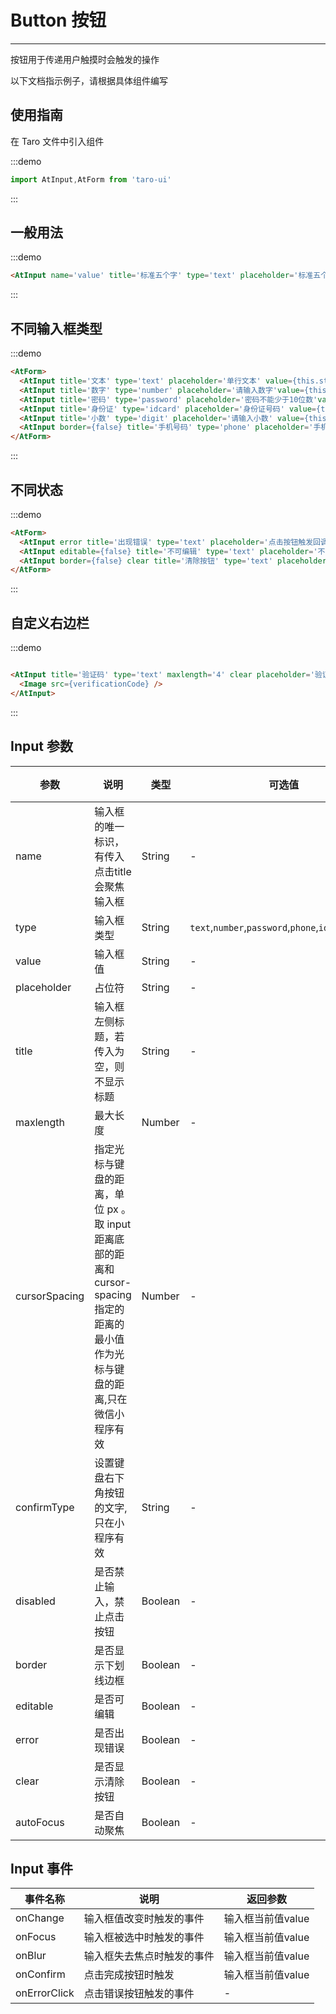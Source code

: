 # Button 按钮

---

按钮用于传递用户触摸时会触发的操作

以下文档指示例子，请根据具体组件编写

## 使用指南

在 Taro 文件中引入组件

:::demo

```js
import AtInput,AtForm from 'taro-ui'
```

:::

## 一般用法

:::demo

```html
<AtInput name='value' title='标准五个字' type='text' placeholder='标准五个字' value={this.state.value} onChange={val => this.setState({'value':val})} />

```

:::

## 不同输入框类型

:::demo

```html
<AtForm>
  <AtInput title='文本' type='text' placeholder='单行文本' value={this.state.value} onChange={val => this.setState({'value':val})} />
  <AtInput title='数字' type='number' placeholder='请输入数字'value={this.state.value} onChange={val => this.setState({'value':val})} />
  <AtInput title='密码' type='password' placeholder='密码不能少于10位数'value={this.state.value} onChange={val => this.setState({'value':val})} />
  <AtInput title='身份证' type='idcard' placeholder='身份证号码' value={this.state.value} onChange={val => this.setState({'value':val})} />
  <AtInput title='小数' type='digit' placeholder='请输入小数' value={this.state.value} onChange={val => this.setState({'value':val})} />
  <AtInput border={false} title='手机号码' type='phone' placeholder='手机号码' value={this.state.value} onChange={val => this.setState({'value':val})} />
</AtForm>
```

:::

## 不同状态

:::demo

```html
<AtForm>
  <AtInput error title='出现错误' type='text' placeholder='点击按钮触发回调' onErrorClick={() => {console.log('error')}} />
  <AtInput editable={false} title='不可编辑' type='text' placeholder='不可编辑'/>
  <AtInput border={false} clear title='清除按钮' type='text' placeholder='点击清除按钮清空内容' />
</AtForm>
```

:::

## 自定义右边栏

:::demo

```html

<AtInput title='验证码' type='text' maxlength='4' clear placeholder='验证码' >
  <Image src={verificationCode} />
</AtInput>
```

:::

## Input 参数

| 参数       | 说明                                   | 类型    | 可选值                                                              | 默认值   |
| ---------- | -------------------------------------- | ------- | ------------------------------------------------------------------- | -------- |
| name       | 输入框的唯一标识，有传入点击title会聚焦输入框 | String  | - | - |
| type     | 输入框类型 | String | `text`,`number`,`password`,`phone`,`idcard`,`digit` | `text` |
| value | 输入框值 | String  | - | - |
| placeholder       | 占位符  | String  | - | - |
| title     | 输入框左侧标题，若传入为空，则不显示标题  | String | - | -  |
| maxlength       | 最大长度 | Number  | -  | 140      |
| cursorSpacing       | 指定光标与键盘的距离，单位 px 。取 input 距离底部的距离和 cursor-spacing 指定的距离的最小值作为光标与键盘的距离,只在微信小程序有效 | Number  | -  | 50      |
| confirmType | 设置键盘右下角按钮的文字,只在小程序有效| String | - | '完成' |
| disabled    | 是否禁止输入，禁止点击按钮  | Boolean | - | false    |
| border    | 是否显示下划线边框  | Boolean | - | true    |
| editable     | 是否可编辑 | Boolean | - | True |
| error     | 是否出现错误 | Boolean | - | false |
| clear     | 是否显示清除按钮 | Boolean | - | false |
| autoFocus     | 是否自动聚焦 | Boolean | - | false |

## Input 事件

| 事件名称 | 说明          | 返回参数  |
|---------- |-------------- |---------- |
| onChange | 输入框值改变时触发的事件 | 输入框当前值value  |
| onFocus | 输入框被选中时触发的事件 | 输入框当前值value  |
| onBlur | 输入框失去焦点时触发的事件 | 输入框当前值value  |
| onConfirm | 点击完成按钮时触发 | 输入框当前值value  |
| onErrorClick | 点击错误按钮触发的事件 | -  |
